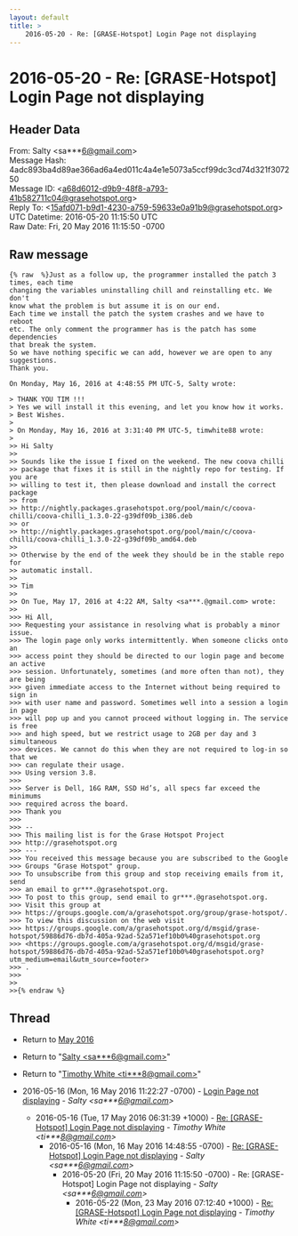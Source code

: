 ```yaml
---
layout: default
title: >
    2016-05-20 - Re: [GRASE-Hotspot] Login Page not displaying
---
```


# 2016-05-20 - Re: [GRASE-Hotspot] Login Page not displaying

## Header Data

From: Salty \<sa***6@gmail.com\><br>
Message Hash: 4adc893ba4d89ae366ad6a4ed011c4a4e1e5073a5ccf99dc3cd74d321f307250<br>
Message ID: \<a68d6012-d9b9-48f8-a793-41b582711c04@grasehotspot.org\><br>
Reply To: \<15afd071-b9d1-4230-a759-59633e0a91b9@grasehotspot.org\><br>
UTC Datetime: 2016-05-20 11:15:50 UTC<br>
Raw Date: Fri, 20 May 2016 11:15:50 -0700<br>

## Raw message

```
{% raw  %}Just as a follow up, the programmer installed the patch 3 times, each time 
changing the variables uninstalling chill and reinstalling etc. We don't 
know what the problem is but assume it is on our end. 
Each time we install the patch the system crashes and we have to reboot 
etc. The only comment the programmer has is the patch has some dependencies 
that break the system.
So we have nothing specific we can add, however we are open to any 
suggestions.
Thank you.

On Monday, May 16, 2016 at 4:48:55 PM UTC-5, Salty wrote:

> THANK YOU TIM !!!
> Yes we will install it this evening, and let you know how it works.
> Best Wishes.
>
> On Monday, May 16, 2016 at 3:31:40 PM UTC-5, timwhite88 wrote:
>
>> Hi Salty
>>
>> Sounds like the issue I fixed on the weekend. The new coova chilli 
>> package that fixes it is still in the nightly repo for testing. If you are 
>> willing to test it, then please download and install the correct package 
>> from 
>> http://nightly.packages.grasehotspot.org/pool/main/c/coova-chilli/coova-chilli_1.3.0-22-g39df09b_i386.deb 
>> or 
>> http://nightly.packages.grasehotspot.org/pool/main/c/coova-chilli/coova-chilli_1.3.0-22-g39df09b_amd64.deb
>>
>> Otherwise by the end of the week they should be in the stable repo for 
>> automatic install.
>>
>> Tim
>>
>> On Tue, May 17, 2016 at 4:22 AM, Salty <sa***.@gmail.com> wrote:
>>
>>> Hi All,
>>> Requesting your assistance in resolving what is probably a minor issue.
>>> The login page only works intermittently. When someone clicks onto an 
>>> access point they should be directed to our login page and become an active 
>>> session. Unfortunately, sometimes (and more often than not), they are being 
>>> given immediate access to the Internet without being required to sign in 
>>> with user name and password. Sometimes well into a session a login in page 
>>> will pop up and you cannot proceed without logging in. The service is free 
>>> and high speed, but we restrict usage to 2GB per day and 3 simultaneous 
>>> devices. We cannot do this when they are not required to log-in so that we 
>>> can regulate their usage.
>>> Using version 3.8. 
>>>
>>> Server is Dell, 16G RAM, SSD Hd’s, all specs far exceed the minimums 
>>> required across the board.
>>> Thank you
>>>
>>> -- 
>>> This mailing list is for the Grase Hotspot Project 
>>> http://grasehotspot.org
>>> --- 
>>> You received this message because you are subscribed to the Google 
>>> Groups "Grase Hotspot" group.
>>> To unsubscribe from this group and stop receiving emails from it, send 
>>> an email to gr***.@grasehotspot.org.
>>> To post to this group, send email to gr***.@grasehotspot.org.
>>> Visit this group at 
>>> https://groups.google.com/a/grasehotspot.org/group/grase-hotspot/.
>>> To view this discussion on the web visit 
>>> https://groups.google.com/a/grasehotspot.org/d/msgid/grase-hotspot/59886d76-db7d-405a-92ad-52a571ef10b0%40grasehotspot.org 
>>> <https://groups.google.com/a/grasehotspot.org/d/msgid/grase-hotspot/59886d76-db7d-405a-92ad-52a571ef10b0%40grasehotspot.org?utm_medium=email&utm_source=footer>
>>> .
>>>
>>
>>{% endraw %}
```

## Thread

+ Return to [May 2016](/archive/2016/05)

+ Return to "[Salty <sa***6<span>@</span>gmail.com>](/authors/sa___6_at_gmail_com)"
+ Return to "[Timothy White <ti***8<span>@</span>gmail.com>](/authors/ti___8_at_gmail_com)"

+ 2016-05-16 (Mon, 16 May 2016 11:22:27 -0700) - [Login Page not displaying](/archive/2016/05/d9f1a896d18449dfead380f14a33e24663400fb48d9288b329ee3c43d1eaea5d) - _Salty \<sa***6@gmail.com\>_
  + 2016-05-16 (Tue, 17 May 2016 06:31:39 +1000) - [Re: [GRASE-Hotspot] Login Page not displaying](/archive/2016/05/ead24b0a47656ceffbfb0cf6770f31f985ec4b6c993674992e70dee98011a0af) - _Timothy White \<ti***8@gmail.com\>_
    + 2016-05-16 (Mon, 16 May 2016 14:48:55 -0700) - [Re: [GRASE-Hotspot] Login Page not displaying](/archive/2016/05/f1482ba9ea30b663f27ee255840aaaf9fba907de48864201b0b9253772f314fc) - _Salty \<sa***6@gmail.com\>_
      + 2016-05-20 (Fri, 20 May 2016 11:15:50 -0700) - Re: [GRASE-Hotspot] Login Page not displaying - _Salty \<sa***6@gmail.com\>_
        + 2016-05-22 (Mon, 23 May 2016 07:12:40 +1000) - [Re: [GRASE-Hotspot] Login Page not displaying](/archive/2016/05/cab8e7a94ce6e1fe23a8aa34a100b6bc28cd6ef848655842663bfa74e94fb533) - _Timothy White \<ti***8@gmail.com\>_

